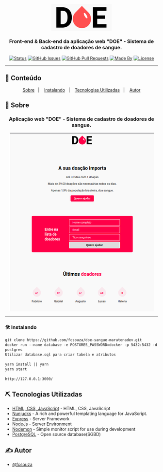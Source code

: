 <p align="center">
  <a href="" rel="noopener">
 <img width=200px src=".github/logo.png" alt="Project logo"></a>
</p>

<h3 align="center">Front-end & Back-end da aplicação web "DOE" - Sistema de cadastro de doadores de sangue. </h3>

<div align="center">

[![Status](https://img.shields.io/badge/status-active-success.svg)]()
[![GitHub Issues](https://img.shields.io/github/languages/count/fcsouza/doe-sangue-maratonadev)]()
[![GitHub Pull Requests](https://img.shields.io/github/last-commit/fcsouza/doe-sangue-maratonadev)]()
[![Made By](https://img.shields.io/badge/Made%20By-Fabricio%20Cavalcante-brightgreen)]()
[![License](https://img.shields.io/badge/license-MIT-blue.svg)](/LICENSE)

</div>

---

## 📝 Conteúdo
<p align="center">
<a href="#about">Sobre</a>&nbsp;&nbsp;&nbsp;|&nbsp;&nbsp;&nbsp;
<a href="#installing">Instalando</a>&nbsp;&nbsp;&nbsp;|&nbsp;&nbsp;&nbsp;
<a href="#built_using">Tecnologias Utilizadas</a>&nbsp;&nbsp;&nbsp;|&nbsp;&nbsp;&nbsp;
<a href="#authors">Autor</a>
</p>


## 🧐 Sobre <a name = "about"></a>
<h3 align="center">Aplicação web "DOE" - Sistema de cadastro de doadores de sangue.</h3>
<p align="center">
  <a href="" rel="noopener">
 <img src=".github/site_doe.png" alt="Project logo"></a>
</p>

---

### 🛠 Instalando <a name = "installing"></a>

```
git clone https://github.com/fcsouza/doe-sangue-maratonadev.git
docker run --name database -e POSTGRES_PASSWORD=docker -p 5432:5432 -d postgres
Utilizar database.sql para criar tabela e atributos

yarn install || yarn
yarn start

http://127.0.0.1:3000/

```

## ⛏️ Tecnologias Utilizadas <a name = "built_using"></a>

- [HTML, CSS, JavaScript](https://www.w3schools.com/) - HTML, CSS, JavaScript 
- [Nunjucks](https://mozilla.github.io/nunjucks/) - A rich and powerful templating language for JavaScript. 
- [Express](https://expressjs.com/) - Server Framework
- [NodeJs](https://nodejs.org/en/) - Server Environment
- [Nodemon](https://www.npmjs.com/package/nodemon) - Simple monitor script for use during development
- [PostgreSQL](https://www.postgresql.org/) - Open source database(SGBD)

## ✍️ Autor <a name = "authors"></a>

- [@fcsouza](https://github.com/fcsouza)
